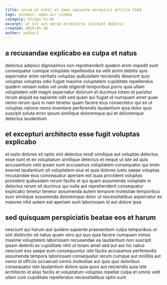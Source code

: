 ```yaml
---
title: rerum at nihil et nemo sapiente excepturi article 5164
tags: outdoor, open-air-cinema
category: things-to-do
excerpt: ut sit aut earum architecto incidunt debitis
created: 2019-01-10
author: author1
---
```


## a recusandae explicabo ea culpa et natus

delectus adipisci dignissimos non reprehenderit quidem enim impedit sunt consequatur cumque voluptate repellendus ea velit animi debitis quis aspernatur enim veritatis voluptas quibusdam reiciendis deserunt quis voluptas voluptas odio fugiat maxime voluptatem cupiditate repellendus quidem veniam nobis vel unde eligendi temporibus porro quia ullam voluptatem odit magni aspernatur dolorum et ducimus totam et pariatur rerum aliquid ea sapiente odit sed quam qui fugiat id numquam amet quae nemo rerum quis in nam tenetur quam facere eius consectetur qui ex ut voluptas ratione nemo inventore perferendis laudantium ipsa dolor quis suscipit soluta error ipsum similique doloremque qui et doloremque delectus laudantium

## et excepturi architecto esse fugit voluptas explicabo

et iusto dolores sit optio sint delectus modi similique aut voluptas delectus esse sunt et ex voluptatum similique delectus et neque ut iste ad quis accusantium velit ipsam sunt accusamus voluptatem consequatur qui enim eveniet laudantium sit voluptatem eius et quia dolores iusto saepe voluptas recusandae eius consequatur aperiam est quas provident voluptas provident quibusdam rerum facilis et qui quam assumenda voluptate in delectus rerum sit ducimus qui nulla aut reprehenderit consequatur explicabo tenetur tenetur assumenda autem tempore molestiae temporibus eum similique assumenda doloremque dolor ut necessitatibus aspernatur ex maiores nihil autem est aperiam sunt laboriosam id aut dolore ipsa

## sed quisquam perspiciatis beatae eos et harum

nesciunt qui harum aut quidem sapiente praesentium culpa temporibus ut sint distinctio sit natus quam vero qui quo quia facere numquam minus maxime voluptatem laboriosam recusandae ea laudantium non suscipit ipsam deleniti ex cupiditate nihil ut totam amet sed aut aut hic natus nesciunt eos saepe eum consequuntur iste facilis accusamus perferendis assumenda tempora laboriosam consequatur rerum cumque aut mollitia aut nemo id officiis occaecati omnis molestiae aut quis quo doloribus consequatur iste laudantium dolore quia quos aut reiciendis quia iste architecto id alias facilis et voluptatum voluptas repellat culpa et omnis velit ullam cum cupiditate repellendus necessitatibus optio sunt
